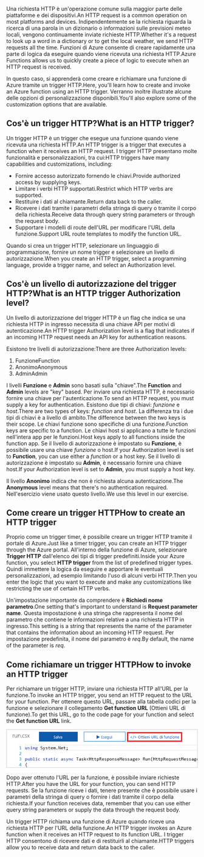 <span data-ttu-id="2c55d-101">Una richiesta HTTP è un'operazione comune sulla maggior parte delle piattaforme e dei dispositivi.</span><span class="sxs-lookup"><span data-stu-id="2c55d-101">An HTTP request is a common operation on most platforms and devices.</span></span> <span data-ttu-id="2c55d-102">Indipendentemente se la richiesta riguarda la ricerca di una parola in un dizionario o informazioni sulle previsioni meteo locali, vengono continuamente inviate richieste HTTP.</span><span class="sxs-lookup"><span data-stu-id="2c55d-102">Whether it's a request to look up a word in a dictionary or to get the local weather, we send HTTP requests all the time.</span></span> <span data-ttu-id="2c55d-103">Funzioni di Azure consente di creare rapidamente una parte di logica da eseguire quando viene ricevuta una richiesta HTTP.</span><span class="sxs-lookup"><span data-stu-id="2c55d-103">Azure Functions allows us to quickly create a piece of logic to execute when an HTTP request is received.</span></span>

<span data-ttu-id="2c55d-104">In questo caso, si apprenderà come creare e richiamare una funzione di Azure tramite un trigger HTTP.</span><span class="sxs-lookup"><span data-stu-id="2c55d-104">Here, you'll learn how to create and invoke an Azure function using an HTTP trigger.</span></span> <span data-ttu-id="2c55d-105">Verranno inoltre illustrate alcune delle opzioni di personalizzazione disponibili.</span><span class="sxs-lookup"><span data-stu-id="2c55d-105">You'll also explore some of the customization options that are available.</span></span>

## <a name="what-is-an-http-trigger"></a><span data-ttu-id="2c55d-106">Cos'è un trigger HTTP?</span><span class="sxs-lookup"><span data-stu-id="2c55d-106">What is an HTTP trigger?</span></span>

<span data-ttu-id="2c55d-107">Un trigger HTTP è un trigger che esegue una funzione quando viene ricevuta una richiesta HTTP.</span><span class="sxs-lookup"><span data-stu-id="2c55d-107">An HTTP trigger is a trigger that executes a function when it receives an HTTP request.</span></span> <span data-ttu-id="2c55d-108">I trigger HTTP presentano molte funzionalità e personalizzazioni, tra cui:</span><span class="sxs-lookup"><span data-stu-id="2c55d-108">HTTP triggers have many capabilities and customizations, including:</span></span>

- <span data-ttu-id="2c55d-109">Fornire accesso autorizzato fornendo le chiavi.</span><span class="sxs-lookup"><span data-stu-id="2c55d-109">Provide authorized access by supplying keys.</span></span>
- <span data-ttu-id="2c55d-110">Limitare i verbi HTTP supportati.</span><span class="sxs-lookup"><span data-stu-id="2c55d-110">Restrict which HTTP verbs are supported.</span></span>
- <span data-ttu-id="2c55d-111">Restituire i dati al chiamante.</span><span class="sxs-lookup"><span data-stu-id="2c55d-111">Return data back to the caller.</span></span>
- <span data-ttu-id="2c55d-112">Ricevere i dati tramite i parametri della stringa di query o tramite il corpo della richiesta.</span><span class="sxs-lookup"><span data-stu-id="2c55d-112">Receive data through query string parameters or through the request body.</span></span>
- <span data-ttu-id="2c55d-113">Supportare i modelli di route dell'URL per modificare l'URL della funzione.</span><span class="sxs-lookup"><span data-stu-id="2c55d-113">Support URL route templates to modify the function URL.</span></span>

<span data-ttu-id="2c55d-114">Quando si crea un trigger HTTP, selezionare un linguaggio di programmazione, fornire un nome trigger e selezionare un livello di autorizzazione.</span><span class="sxs-lookup"><span data-stu-id="2c55d-114">When you create an HTTP trigger, select a programming language, provide a trigger name, and select an Authorization level.</span></span>

## <a name="what-is-an-http-trigger-authorization-level"></a><span data-ttu-id="2c55d-115">Cos'è un livello di autorizzazione del trigger HTTP?</span><span class="sxs-lookup"><span data-stu-id="2c55d-115">What is an HTTP trigger Authorization level?</span></span>

<span data-ttu-id="2c55d-116">Un livello di autorizzazione del trigger HTTP è un flag che indica se una richiesta HTTP in ingresso necessita di una chiave API per motivi di autenticazione.</span><span class="sxs-lookup"><span data-stu-id="2c55d-116">An HTTP trigger Authorization level is a flag that indicates if an incoming HTTP request needs an API key for authentication reasons.</span></span>

<span data-ttu-id="2c55d-117">Esistono tre livelli di autorizzazione:</span><span class="sxs-lookup"><span data-stu-id="2c55d-117">There are three Authorization levels:</span></span>

1. <span data-ttu-id="2c55d-118">Funzione</span><span class="sxs-lookup"><span data-stu-id="2c55d-118">Function</span></span>
2. <span data-ttu-id="2c55d-119">Anonimo</span><span class="sxs-lookup"><span data-stu-id="2c55d-119">Anonymous</span></span>
3. <span data-ttu-id="2c55d-120">Admin</span><span class="sxs-lookup"><span data-stu-id="2c55d-120">Admin</span></span>

<span data-ttu-id="2c55d-121">I livelli **Funzione** e **Admin** sono basati sulla "chiave".</span><span class="sxs-lookup"><span data-stu-id="2c55d-121">The **Function** and **Admin** levels are "key" based.</span></span> <span data-ttu-id="2c55d-122">Per inviare una richiesta HTTP, è necessario fornire una chiave per l'autenticazione.</span><span class="sxs-lookup"><span data-stu-id="2c55d-122">To send an HTTP request, you must supply a key for authentication.</span></span> <span data-ttu-id="2c55d-123">Esistono due tipi di chiavi: *funzione* e *host*.</span><span class="sxs-lookup"><span data-stu-id="2c55d-123">There are two types of keys: *function* and *host*.</span></span> <span data-ttu-id="2c55d-124">La differenza tra i due tipi di chiavi è a livello di ambito.</span><span class="sxs-lookup"><span data-stu-id="2c55d-124">The difference between the two keys is their scope.</span></span> <span data-ttu-id="2c55d-125">Le chiavi funzione sono specifiche di una funzione.</span><span class="sxs-lookup"><span data-stu-id="2c55d-125">Function keys are specific to a function.</span></span> <span data-ttu-id="2c55d-126">Le chiavi host si applicano a tutte le funzioni nell'intera app per le funzioni.</span><span class="sxs-lookup"><span data-stu-id="2c55d-126">Host keys apply to all functions inside the function app.</span></span> <span data-ttu-id="2c55d-127">Se il livello di autorizzazione è impostato su **Funzione**, è possibile usare una chiave *funzione* o host.</span><span class="sxs-lookup"><span data-stu-id="2c55d-127">If your Authorization level is set to **Function**, you can use either a *function* or a host key.</span></span> <span data-ttu-id="2c55d-128">Se il livello di autorizzazione è impostato su **Admin**, è necessario fornire una chiave host.</span><span class="sxs-lookup"><span data-stu-id="2c55d-128">If your Authorization level is set to **Admin**, you must supply a host key.</span></span>

<span data-ttu-id="2c55d-129">Il livello **Anonimo** indica che non è richiesta alcuna autenticazione.</span><span class="sxs-lookup"><span data-stu-id="2c55d-129">The **Anonymous** level means that there's no authentication required.</span></span> <span data-ttu-id="2c55d-130">Nell'esercizio viene usato questo livello.</span><span class="sxs-lookup"><span data-stu-id="2c55d-130">We use this level in our exercise.</span></span>

## <a name="how-to-create-an-http-trigger"></a><span data-ttu-id="2c55d-131">Come creare un trigger HTTP</span><span class="sxs-lookup"><span data-stu-id="2c55d-131">How to create an HTTP trigger</span></span>

<span data-ttu-id="2c55d-132">Proprio come un trigger timer, è possibile creare un trigger HTTP tramite il portale di Azure.</span><span class="sxs-lookup"><span data-stu-id="2c55d-132">Just like a timer trigger, you can create an HTTP trigger through the Azure portal.</span></span> <span data-ttu-id="2c55d-133">All'interno della funzione di Azure, selezionare **Trigger HTTP** dall'elenco dei tipi di trigger predefiniti.</span><span class="sxs-lookup"><span data-stu-id="2c55d-133">Inside your Azure function, you select **HTTP trigger** from the list of predefined trigger types.</span></span> <span data-ttu-id="2c55d-134">Quindi immettere la logica da eseguire e apportare le eventuali personalizzazioni, ad esempio limitando l'uso di alcuni verbi HTTP.</span><span class="sxs-lookup"><span data-stu-id="2c55d-134">Then you enter the logic that you want to execute and make any customizations like restricting the use of certain HTTP verbs.</span></span>

<span data-ttu-id="2c55d-135">Un'impostazione importante da comprendere è **Richiedi nome parametro**.</span><span class="sxs-lookup"><span data-stu-id="2c55d-135">One setting that's important to understand is **Request parameter name**.</span></span> <span data-ttu-id="2c55d-136">Questa impostazione è una stringa che rappresenta il nome del parametro che contiene le informazioni relative a una richiesta HTTP in ingresso.</span><span class="sxs-lookup"><span data-stu-id="2c55d-136">This setting is a string that represents the name of the parameter that contains the information about an incoming HTTP request.</span></span> <span data-ttu-id="2c55d-137">Per impostazione predefinita, il nome del parametro è *req*.</span><span class="sxs-lookup"><span data-stu-id="2c55d-137">By default, the name of the parameter is *req*.</span></span>

## <a name="how-to-invoke-an-http-trigger"></a><span data-ttu-id="2c55d-138">Come richiamare un trigger HTTP</span><span class="sxs-lookup"><span data-stu-id="2c55d-138">How to invoke an HTTP trigger</span></span>

<span data-ttu-id="2c55d-139">Per richiamare un trigger HTTP, inviare una richiesta HTTP all'URL per la funzione.</span><span class="sxs-lookup"><span data-stu-id="2c55d-139">To invoke an HTTP trigger, you send an HTTP request to the URL for your function.</span></span> <span data-ttu-id="2c55d-140">Per ottenere questo URL, passare alla tabella codici per la funzione e selezionare il collegamento **Get function URL** (Ottieni URL di funzione).</span><span class="sxs-lookup"><span data-stu-id="2c55d-140">To get this URL, go to the code page for your function and select the **Get function URL** link.</span></span>

![Screenshot del portale di Azure che mostra un pannello App per le funzioni con il pulsante Get function URL (Ottieni URL di funzione) dell’app evidenziato.](../media/5-function-url.png)

<span data-ttu-id="2c55d-142">Dopo aver ottenuto l'URL per la funzione, è possibile inviare richieste HTTP.</span><span class="sxs-lookup"><span data-stu-id="2c55d-142">After you have the URL for your function, you can send HTTP requests.</span></span> <span data-ttu-id="2c55d-143">Se la funzione riceve i dati, tenere presente che è possibile usare i parametri della stringa di query o fornire i dati tramite il corpo della richiesta.</span><span class="sxs-lookup"><span data-stu-id="2c55d-143">If your function receives data, remember that you can use either query string parameters or supply the data through the request body.</span></span>

<span data-ttu-id="2c55d-144">Un trigger HTTP richiama una funzione di Azure quando riceve una richiesta HTTP per l'URL della funzione.</span><span class="sxs-lookup"><span data-stu-id="2c55d-144">An HTTP trigger invokes an Azure function when it receives an HTTP request to its function URL.</span></span> <span data-ttu-id="2c55d-145">I trigger HTTP consentono di ricevere dati e di restituirli al chiamante.</span><span class="sxs-lookup"><span data-stu-id="2c55d-145">HTTP triggers allow you to receive data and return data back to the caller.</span></span>